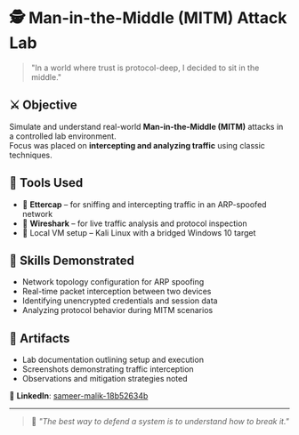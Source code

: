 # 🕵️ Man-in-the-Middle (MITM) Attack Lab

> "In a world where trust is protocol-deep, I decided to sit in the middle."

## ⚔️ Objective
Simulate and understand real-world **Man-in-the-Middle (MITM)** attacks in a controlled lab environment.  
Focus was placed on **intercepting and analyzing traffic** using classic techniques.

## 🧪 Tools Used
- 🧷 **Ettercap** – for sniffing and intercepting traffic in an ARP-spoofed network
- 🧪 **Wireshark** – for live traffic analysis and protocol inspection
- 🛜 Local VM setup – Kali Linux with a bridged Windows 10 target

## 🧠 Skills Demonstrated
- Network topology configuration for ARP spoofing
- Real-time packet interception between two devices
- Identifying unencrypted credentials and session data
- Analyzing protocol behavior during MITM scenarios

## 📝 Artifacts
- Lab documentation outlining setup and execution
- Screenshots demonstrating traffic interception
- Observations and mitigation strategies noted

📌 **LinkedIn**: [sameer-malik-18b52634b](https://www.linkedin.com/in/sameer-malik-18b52634b/)

---
> 🔐 _"The best way to defend a system is to understand how to break it."_  
